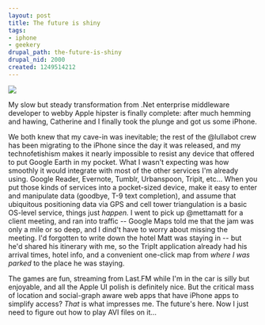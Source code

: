 ```yaml
--- 
layout: post
title: The future is shiny
tags: 
- iphone
- geekery
drupal_path: the-future-is-shiny
drupal_nid: 2000
created: 1249514212
---
```

![](/files/batteries.jpg)



My slow but steady transformation from .Net enterprise middleware developer to webby Apple hipster is finally complete: after much hemming and hawing, Catherine and I finally took the plunge and got us some iPhone.



We both knew that my cave-in was inevitable; the rest of the @lullabot crew has been migrating to the iPhone since the day it was released, and my technofetishism makes it nearly impossible to resist any device that offered to put Google Earth in my pocket. What I wasn't expecting was how smoothly it would integrate with most of the other services I'm already using. Google Reader, Evernote, Tumblr, Urbanspoon, Tripit, etc... When you put those kinds of services into a pocket-sized device, make it easy to enter and manipulate data (goodbye, T-9 text completion), and assume that ubiquitous positioning data via GPS and cell tower triangulation is a basic OS-level service, things just <em>happen.</em> I went to pick up @mettamatt for a client meeting, and ran into traffic -- Google Maps told me that the jam was only a mile or so deep, and I dind't have to worry about missing the meeting. I'd forgotten to write down the hotel Matt was staying in -- but he'd shared his itinerary with me, so the TripIt application already had his arrival times, hotel info, and a convenient one-click map from <em>where I was parked</em> to the place he was staying.



The games are fun, streaming from Last.FM while I'm in the car is silly but enjoyable, and all the Apple UI polish is definitely nice. But the critical mass of location and social-graph aware web apps that have iPhone apps to simplify access? <em>That</em> is what impresses me. The future's here. Now I just need to figure out how to play AVI files on it...
